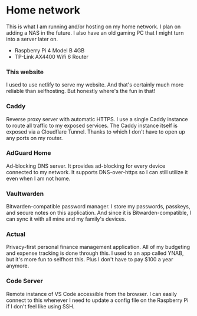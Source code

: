 # Home network

This is what I am running and/or hosting on my home network. I plan on adding a NAS in the future. I also have an old gaming PC that I might turn into a server later on.

- Raspberry Pi 4 Model B 4GB
- TP-Link AX4400 Wifi 6 Router

### This website

I used to use netlify to serve my website. And that's certainly much more reliable than selfhosting. But honestly where's the fun in that!

### Caddy

Reverse proxy server with automatic HTTPS. I use a single Caddy instance to route all traffic to my exposed services. The Caddy instance itself is exposed via a Cloudflare Tunnel. Thanks to which I don't have to open up any ports on my router.

### AdGuard Home

Ad-blocking DNS server. It provides ad-blocking for every device connected to my network. It supports DNS-over-https so I can still utilize it even when I am not home.

### Vaultwarden

Bitwarden-compatible password manager. I store my passwords, passkeys, and secure notes on this application. And since it is Bitwarden-compatible, I can sync it with all mine and my family's devices.

### Actual

Privacy-first personal finance management application. All of my budgeting and expense tracking is done through this. I used to an app called YNAB, but it's more fun to selfhost this. Plus I don't have to pay $100 a year anymore.

### Code Server

Remote instance of VS Code accessible from the browser. I can easily connect to this whenever I need to update a config file on the Raspberry Pi if I don't feel like using SSH.
